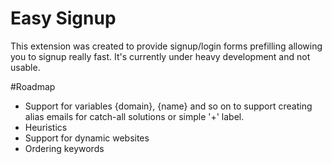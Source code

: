 Easy Signup
===========

This extension was created to provide signup/login forms prefilling allowing you to signup really fast. It's currently under heavy development and not usable.


#Roadmap

- Support for variables {domain}, {name} and so on to support creating alias emails for catch-all solutions or simple '+' label.
- Heuristics
- Support for dynamic websites
- Ordering keywords 